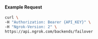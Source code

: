 
#### Example Request
```bash
curl \
-H "Authorization: Bearer {API_KEY}" \
-H "Ngrok-Version: 2" \
https://api.ngrok.com/backends/failover
